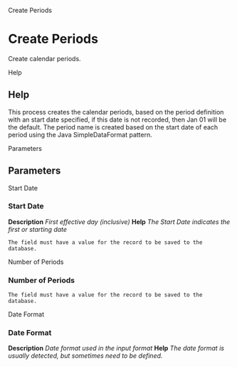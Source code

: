
Create Periods
# Create Periods


Create calendar periods.

Help
## Help

This process creates the calendar periods, based on the period definition with an start date specified, if this date is not recorded, then Jan 01 will be the default. The period name is created based on the start date of each period using the Java SimpleDataFormat pattern.

Parameters
## Parameters


Start Date
### Start Date

**Description**
 *First effective day (inclusive)*
**Help**
 *The Start Date indicates the first or starting date*

```
The field must have a value for the record to be saved to the database.
```
Number of Periods
### Number of Periods


```
The field must have a value for the record to be saved to the database.
```
Date Format
### Date Format

**Description**
 *Date format used in the input format*
**Help**
 *The date format is usually detected, but sometimes need to be defined.*

